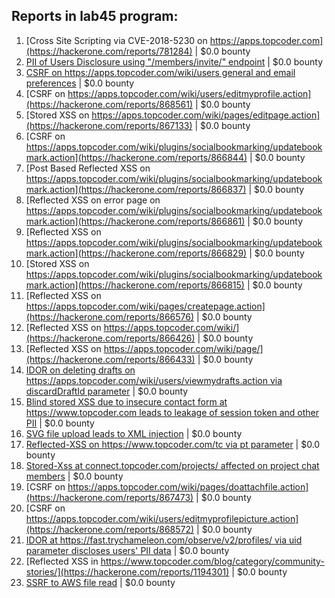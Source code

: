 ## Reports in lab45 program:
1. [Cross Site Scripting via CVE-2018-5230 on https://apps.topcoder.com](https://hackerone.com/reports/781284) | $0.0 bounty
2. [PII of Users Disclosure using "/members/invite/" endpoint](https://hackerone.com/reports/787955) | $0.0 bounty
3. [CSRF on https://apps.topcoder.com/wiki/users general and email preferences](https://hackerone.com/reports/868583) | $0.0 bounty
4. [CSRF on https://apps.topcoder.com/wiki/users/editmyprofile.action](https://hackerone.com/reports/868561) | $0.0 bounty
5. [Stored XSS on https://apps.topcoder.com/wiki/pages/editpage.action](https://hackerone.com/reports/867133) | $0.0 bounty
6. [CSRF on https://apps.topcoder.com/wiki/plugins/socialbookmarking/updatebookmark.action](https://hackerone.com/reports/866844) | $0.0 bounty
7. [Post Based Reflected XSS on https://apps.topcoder.com/wiki/plugins/socialbookmarking/updatebookmark.action](https://hackerone.com/reports/866837) | $0.0 bounty
8. [Reflected XSS on error page on https://apps.topcoder.com/wiki/plugins/socialbookmarking/updatebookmark.action](https://hackerone.com/reports/866861) | $0.0 bounty
9. [Reflected XSS on https://apps.topcoder.com/wiki/plugins/socialbookmarking/updatebookmark.action](https://hackerone.com/reports/866829) | $0.0 bounty
10. [Stored XSS on https://apps.topcoder.com/wiki/plugins/socialbookmarking/updatebookmark.action](https://hackerone.com/reports/866815) | $0.0 bounty
11. [Reflected XSS on https://apps.topcoder.com/wiki/pages/createpage.action](https://hackerone.com/reports/866576) | $0.0 bounty
12. [Reflected XSS on https://apps.topcoder.com/wiki/](https://hackerone.com/reports/866426) | $0.0 bounty
13. [Reflected XSS on https://apps.topcoder.com/wiki/page/](https://hackerone.com/reports/866433) | $0.0 bounty
14. [IDOR on deleting drafts on https://apps.topcoder.com/wiki/users/viewmydrafts.action via discardDraftId parameter](https://hackerone.com/reports/868590) | $0.0 bounty
15. [Blind stored XSS due to insecure contact form at https://www.topcoder.com leads to leakage of session token and other PII](https://hackerone.com/reports/878145) | $0.0 bounty
16. [SVG file upload leads to XML injection](https://hackerone.com/reports/845832) | $0.0 bounty
17. [Reflected-XSS on https://www.topcoder.com/tc via pt parameter](https://hackerone.com/reports/789652) | $0.0 bounty
18. [Stored-Xss at connect.topcoder.com/projects/ affected on project chat members](https://hackerone.com/reports/779908) | $0.0 bounty
19. [CSRF on https://apps.topcoder.com/wiki/pages/doattachfile.action](https://hackerone.com/reports/867473) | $0.0 bounty
20. [CSRF on https://apps.topcoder.com/wiki/users/editmyprofilepicture.action](https://hackerone.com/reports/868572) | $0.0 bounty
21. [IDOR at https://fast.trychameleon.com/observe/v2/profiles/ via uid parameter discloses users' PII data](https://hackerone.com/reports/1073420) | $0.0 bounty
22. [Reflected XSS in https://www.topcoder.com/blog/category/community-stories/](https://hackerone.com/reports/1194301) | $0.0 bounty
23. [SSRF to AWS file read](https://hackerone.com/reports/978823) | $0.0 bounty